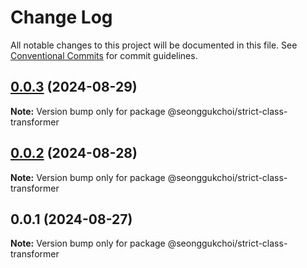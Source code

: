 # Change Log

All notable changes to this project will be documented in this file.
See [Conventional Commits](https://conventionalcommits.org) for commit guidelines.

## [0.0.3](https://github.com/seonggukchoi/packages.js/compare/@seonggukchoi/strict-class-transformer@0.0.2...@seonggukchoi/strict-class-transformer@0.0.3) (2024-08-29)

**Note:** Version bump only for package @seonggukchoi/strict-class-transformer

## [0.0.2](https://github.com/seonggukchoi/packages.js/compare/@seonggukchoi/strict-class-transformer@0.0.1...@seonggukchoi/strict-class-transformer@0.0.2) (2024-08-28)

**Note:** Version bump only for package @seonggukchoi/strict-class-transformer

## 0.0.1 (2024-08-27)

**Note:** Version bump only for package @seonggukchoi/strict-class-transformer
